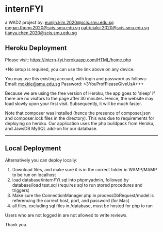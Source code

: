# internFYI

a WAD2 project
by:
eunjin.kim.2020@scis.smu.edu.sg
megan.thong.2020@scis.smu.edu.sg
patricialoi.2020@scis.smu.edu.sg
tianyu.chen.2020@scis.smu.edu.sg

## Heroku Deployment

Please visit: https://intern-fyi.herokuapp.com/HTML/home.php

*No setup is required, you can use the link above on any device.

You may use this existing account, with login and password as follows:
    Email: mokkie@smu.edu.sg
    Password: <3YouProfPleaseGiveUsA+++


Because we are using the free version of Heroku, the app goes to 'sleep' if there are no visitors to the page after 30 minutes. Hence, the website may load slowly upon your first visit. Subsequently, it will be much faster. 
    
Note that composer was installed (hence the presence of composer.json and composer.lock files in the directory). This was due to requirements for deploying on heroku. Our application uses the php buildpack from Heroku, and JawsDB MySQL add-on for our database.

---

## Local Deployment 
Alternatively you can deploy locally:

1. Download files, and make sure it is in the correct folder in WAMP/MAMP to be run on localhost
2. load database/internFYI.sql into phpmyadmin, followed by database/load test.sql (requires sql to run stored procedures and triggers)
3. Make sure the ConnectionManager.php in processDbRequest/model is referencing the correct host, port, and password (for Mac)
4. all files, excluding sql files in /database, must be hosted for php to run

Users who are not logged in are not allowed to write reviews.

Thank you.
